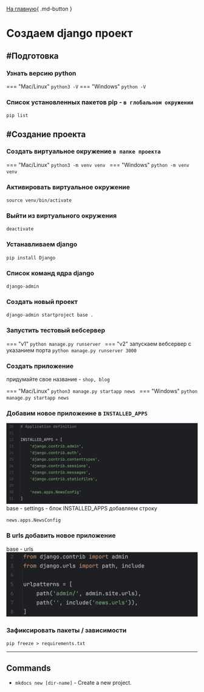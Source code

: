 [На главную](/){ .md-button }
##

# Создаем django проект 


## #Подготовка

### Узнать версию python
=== "Mac/Linux"
    ```
    python3 -V
    ```
=== "Windows"
    ```
    python -V
    ```


### Список установленных пакетов pip - `в глобальном окружении`
```
pip list
```


## #Создание проекта

### Создать  виртуальное окружение `в папке проекта`
=== "Mac/Linux"
    ```
    python3 -m venv venv 
    ```
=== "Windows"
    ```
    python -m venv venv 
    ```

### Активировать  виртуальное окружение
```
source venv/bin/activate
```

### Выйти из виртуального окружения
```
deactivate
```

### Устанавливаем django
```
pip install Django
```

### Список команд ядра django
```
django-admin
```

### Создать новый проект
```
django-admin startproject base .
```


### Запустить тестовый вебсервер
=== "v1"
    ```
    python manage.py runserver 
    ```
=== "v2"
    запускаем вебсервер с указанием порта
    ```
    python manage.py runserver 3000
    ```

### Cоздать приложение 
придумайте свое название - `shop, blog`

=== "Mac/Linux"
    ```
    python3 manage.py startapp news 
    ```
=== "Windows"
    ```
    python manage.py startapp news 
    ```

### Добавим новое приложеине в `INSTALLED_APPS`
![apps](assets/img/apps.png)
base  - settings - блок INSTALLED_APPS добавляем строку

```
news.apps.NewsConfig
```


### В urls добавить новое приложение
base - urls 
![urls](assets/img/urls.png)


### Зафиксировать пакеты / зависимости 
```
pip freeze > requirements.txt
```


---
## Commands

* `mkdocs new [dir-name]` - Create a new project.

